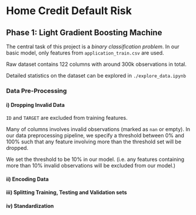 # Home Credit Default Risk

## Phase 1: Light Gradient Boosting Machine

The central task of this project is a *binary classification problem*. In our basic model, only features from `application_train.csv`  are used.

Raw dataset contains 122 columns with around 300k observations in total.

Detailed statistics on the dataset can be explored in `./explore_data.ipynb`



### Data Pre-Processing

#### i) Dropping Invalid Data

`ID` and `TARGET` are excluded from training features.

Many of columns involves invalid observations (marked as `nan` or empty). In our data preprocessing pipeline, we specify a threshold between 0% and 100% such that any feature involving more than the threshold set will be dropped.

We set the threshold to be 10% in our model. (i.e. any features containing more than 10% invalid observations will be excluded from our model.)

#### ii) Encoding Data

#### iii) Splitting Training, Testing and Validation sets

#### iv) Standardization

